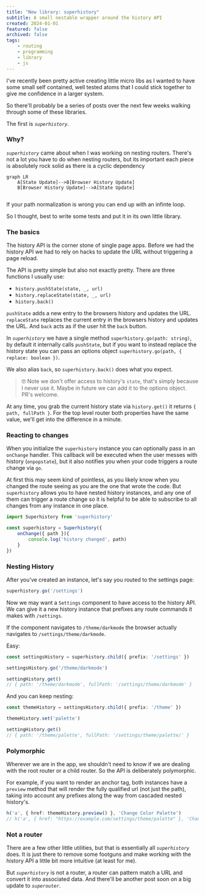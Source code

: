 ```yaml
---
title: "New library: superhistory"
subtitle: A small nestable wrapper around the history API
created: 2024-01-01
featured: false
archived: false
tags:
    - routing
    - programming
    - library
    - js
---
```


I've recently been pretty active creating little micro libs as I wanted to have some small self contained, well tested atoms that I could stick together to give me confidence in a larger system.

So there'll probably be a series of posts over the next few weeks walking through some of these libraries.

The first is *`superhistory`*.

### Why?

*`superhistory`* came about when I was working on nesting routers.  There's not a lot you have to do when nesting routers, but its important each piece is absolutely rock solid as there is a cyclic dependency 


```mermaid
graph LR
    A[State Update]-->B[Browser History Update]
    B[Browser History Update]-->A[State Update]
    
```

If your path normalization is wrong you can end up with an infinte loop.

So I thought, best to write some tests and put it in its own little library.  


### The basics

The history API is the corner stone of single page apps.  Before we had the history API we had to rely on hacks to update the URL without triggering a page reload.

The API is pretty simple but also not exactly pretty.  There are three functions I usually use:

- `history.pushState(state, _, url)`
- `history.replaceState(state, _, url)`
- `history.back()`

`pushState` adds a new entry to the browsers history and updates the URL.  `replaceState` replaces the current entry in the browsers history and updates the URL.  And `back` acts as if the user hit the `back` button.

In *`superhistory`* we have a single method `superhistory.go(path: string)`, by default it internally calls `pushState`, but if you want to instead replace the history state you can pass an options object `superhistory.go(path, { replace: boolean })`.

We also alias `back`, so `superhistory.back()` does what you expect.

> 🤓 Note we don't offer access to history's `state`, that's simply because I never use it.  Maybe in future we can add it to the options object.
> PR's welcome.

At any time, you grab the current history state via `history.get()` it returns `{ path, fullPath }`.  For the top level router both properties have the same value, we'll get into the difference in a minute.

### Reacting to changes

When you initialize the `superhistory` instance you can optionally pass in an `onChange` handler.  This callback will be executed when the user messes with history (`onpopstate`), but it also notifies you when your code triggers a route change via `go`.

At first this may seem kind of pointless, as you likely know when you changed the route seeing as you are the one that wrote the code.  But `superhistory` allows you to have nested history instances, and any one of them can trigger a route change so it is helpful to be able to subscribe to all changes from any instance in one place.

```typescript
import Superhistory from 'superhistory'

const superhistory = Superhistory({
    onChange({ path }){
        console.log('history changed', path)
    }
})
```

### Nesting History

After you've created an instance, let's say you routed to the settings page:

```typescript
superhistory.go('/settings')
```

Now we may want a `Settings` component to have access to the history API.  We can give it a new history instance that prefixes any route commands it makes with `/settings`.

If the component navigates to `/theme/darkmode` the browser actually navigates to `/settings/theme/darkmode`.

Easy:

```typescript
const settingsHistory = superhistory.child({ prefix: '/settings' })

settingsHistory.go('/theme/darkmode')

settingHistory.get()
// { path: '/theme/darkmode', fullPath: '/settings/theme/darkmode' }
```

And you can keep nesting:

```typescript
const themeHistory = settingsHistory.child({ prefix: '/theme' })

themeHistory.set('palette')

settingHistory.get()
// { path: '/theme/palette', fullPath: '/settings/theme/palette/' }
```

### Polymorphic

Wherever we are in the app, we shouldn't need to know if we are dealing with the root router or a child router.  So the API is deliberately polymorphic.

For example, if you want to render an anchor tag, both instances have a `preview` method that will render the fully qualified url (not just the path), taking into account any prefixes along the way from cascaded nested history's.

```typescript
h('a', { href: themeHistory.preview() }, 'Change Color Palette')
// h('a', { href: "https://example.com/settings/theme/palette" }, 'Change Color Palette')
```

### Not a router

There are a few other little utilities, but that is essentially all *`superhistory`* does.  It is just there to remove some footguns and make working with the history API a little bit more intuitive (at least for me).

But *`superhistory`* is not a router, a router can pattern match a URL and convert it into associated data.  And there'll be another post soon on a big update to *`superouter`*.
